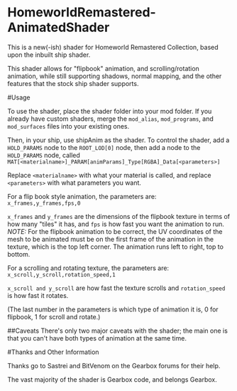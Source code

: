 # HomeworldRemastered-AnimatedShader

This is a new(-ish) shader for Homeworld Remastered Collection, based upon the inbuilt ship shader.

This shader allows for "flipbook" animation, and scrolling/rotation animation, while still supporting shadows, normal mapping, and the other features that the stock ship shader supports.

#Usage

To use the shader, place the shader folder into your mod folder. If you already have custom shaders, merge the `mod_alias`, `mod_programs`, and `mod_surfaces`  files into your existing ones. 

Then, in your ship, use shipAnim as the shader. To control the shader, add a `HOLD_PARAMS` node to the `ROOT_LOD[0]` node, then add a node to the `HOLD_PARAMS` node, called `MAT[<materialname>]_PARAM[animParams]_Type[RGBA]_Data[<parameters>]`

Replace `<materialname>` with what your material is called, and replace `<parameters>` with what parameters you want.

For a flip book style animation, the parameters are: `x_frames,y_frames,fps,0`

`x_frames` and `y_frames` are the dimensions of the flipbook texture in terms of how many "tiles" it has, and `fps` is how fast you want the animation to run.  
*NOTE:* For the flipbook animation to be correct, the UV coordinates of the mesh to be animated must be on the first frame of the animation in the texture, which is the top left corner. The animation runs left to right, top to bottom.

For a scrolling and rotating texture, the parameters are: `x_scroll,y_scroll,rotation_speed,1`

`x_scroll and y_scroll` are how fast the texture scrolls and `rotation_speed` is how fast it rotates.

(The last number in the parameters is which type of animation it is, 0 for flipbook, 1 for scroll and rotate.)

##Caveats
There's only two major caveats with the shader; the main one is that you can't have both types of animation at the same time.

#Thanks and Other Information

Thanks go to Sastrei and BitVenom on the Gearbox forums for their help.

The vast majority of the shader is Gearbox code, and belongs Gearbox.